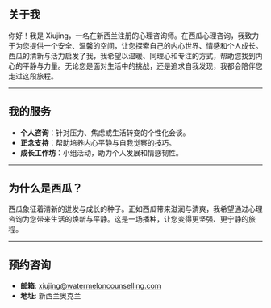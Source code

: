 
## 关于我  

你好！我是 Xiujing，一名在新西兰注册的心理咨询师。在西瓜心理咨询，我致力于为您提供一个安全、温馨的空间，让您探索自己的内心世界、情感和个人成长。西瓜的清新与活力启发了我，我希望以温暖、同理心和专注的方式，帮助您找到内心的平静与力量。无论您是面对生活中的挑战，还是追求自我发现，我都会陪伴您走过这段旅程。  

---

## 我的服务  

- **个人咨询**：针对压力、焦虑或生活转变的个性化会谈。  
- **正念支持**：帮助培养内心平静与自我觉察的技巧。  
- **成长工作坊**：小组活动，助力个人发展和情感韧性。  

---

## 为什么是西瓜？  

西瓜象征着清新的迸发与成长的种子。正如西瓜带来滋润与清爽，我希望通过心理咨询为您带来生活的焕新与平静。这是一场播种，让您变得更坚强、更宁静的旅程。  

---

## 预约咨询  

- **邮箱**: xiujing@watermeloncounselling.com  
- **地址**: 新西兰奥克兰  